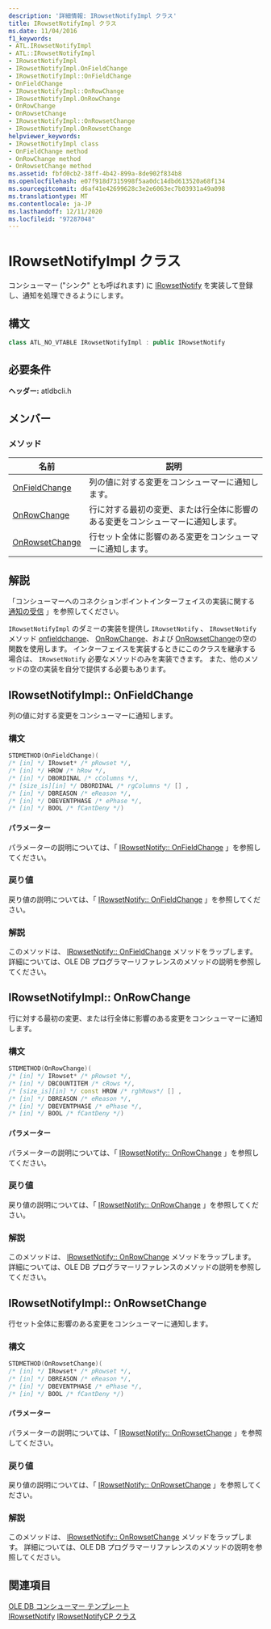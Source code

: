 ```yaml
---
description: '詳細情報: IRowsetNotifyImpl クラス'
title: IRowsetNotifyImpl クラス
ms.date: 11/04/2016
f1_keywords:
- ATL.IRowsetNotifyImpl
- ATL::IRowsetNotifyImpl
- IRowsetNotifyImpl
- IRowsetNotifyImpl.OnFieldChange
- IRowsetNotifyImpl::OnFieldChange
- OnFieldChange
- IRowsetNotifyImpl::OnRowChange
- IRowsetNotifyImpl.OnRowChange
- OnRowChange
- OnRowsetChange
- IRowsetNotifyImpl::OnRowsetChange
- IRowsetNotifyImpl.OnRowsetChange
helpviewer_keywords:
- IRowsetNotifyImpl class
- OnFieldChange method
- OnRowChange method
- OnRowsetChange method
ms.assetid: fbfd0cb2-38ff-4b42-899a-8de902f834b8
ms.openlocfilehash: e07f918d7315998f5aa0dc14dbd613520a68f134
ms.sourcegitcommit: d6af41e42699628c3e2e6063ec7b03931a49a098
ms.translationtype: MT
ms.contentlocale: ja-JP
ms.lasthandoff: 12/11/2020
ms.locfileid: "97287048"
---
```

# <a name="irowsetnotifyimpl-class"></a>IRowsetNotifyImpl クラス

コンシューマー ("シンク" とも呼ばれます) に [IRowsetNotify](/previous-versions/windows/desktop/ms712959(v=vs.85)) を実装して登録し、通知を処理できるようにします。

## <a name="syntax"></a>構文

```cpp
class ATL_NO_VTABLE IRowsetNotifyImpl : public IRowsetNotify
```

## <a name="requirements"></a>必要条件

**ヘッダー:** atldbcli.h

## <a name="members"></a>メンバー

### <a name="methods"></a>メソッド

| 名前 | 説明 |
|-|-|
|[OnFieldChange](#onfieldchange)|列の値に対する変更をコンシューマーに通知します。|
|[OnRowChange](#onrowchange)|行に対する最初の変更、または行全体に影響のある変更をコンシューマーに通知します。|
|[OnRowsetChange](#onrowsetchange)|行セット全体に影響のある変更をコンシューマーに通知します。|

## <a name="remarks"></a>解説

「コンシューマーへのコネクションポイントインターフェイスの実装に関する [通知の受信](../../data/oledb/receiving-notifications.md) 」を参照してください。

`IRowsetNotifyImpl` のダミーの実装を提供し `IRowsetNotify` 、 `IRowsetNotify` メソッド [onfieldchange](/previous-versions/windows/desktop/ms715961(v=vs.85))、 [OnRowChange](/previous-versions/windows/desktop/ms722694(v=vs.85))、および [OnRowsetChange](/previous-versions/windows/desktop/ms722669(v=vs.85))の空の関数を使用します。 インターフェイスを実装するときにこのクラスを継承する場合は、 `IRowsetNotify` 必要なメソッドのみを実装できます。 また、他のメソッドの空の実装を自分で提供する必要もあります。

## <a name="irowsetnotifyimplonfieldchange"></a><a name="onfieldchange"></a> IRowsetNotifyImpl:: OnFieldChange

列の値に対する変更をコンシューマーに通知します。

### <a name="syntax"></a>構文

```cpp
STDMETHOD(OnFieldChange)(
/* [in] */ IRowset* /* pRowset */,
/* [in] */ HROW /* hRow */,
/* [in] */ DBORDINAL /* cColumns */,
/* [size_is][in] */ DBORDINAL /* rgColumns */ [] ,
/* [in] */ DBREASON /* eReason */,
/* [in] */ DBEVENTPHASE /* ePhase */,
/* [in] */ BOOL /* fCantDeny */)
```

#### <a name="parameters"></a>パラメーター

パラメーターの説明については、「 [IRowsetNotify:: OnFieldChange](/previous-versions/windows/desktop/ms715961(v=vs.85)) 」を参照してください。

### <a name="return-value"></a>戻り値

戻り値の説明については、「 [IRowsetNotify:: OnFieldChange](/previous-versions/windows/desktop/ms715961(v=vs.85)) 」を参照してください。

### <a name="remarks"></a>解説

このメソッドは、 [IRowsetNotify:: OnFieldChange](/previous-versions/windows/desktop/ms715961(v=vs.85)) メソッドをラップします。 詳細については、OLE DB プログラマーリファレンスのメソッドの説明を参照してください。

## <a name="irowsetnotifyimplonrowchange"></a><a name="onrowchange"></a> IRowsetNotifyImpl:: OnRowChange

行に対する最初の変更、または行全体に影響のある変更をコンシューマーに通知します。

### <a name="syntax"></a>構文

```cpp
STDMETHOD(OnRowChange)(
/* [in] */ IRowset* /* pRowset */,
/* [in] */ DBCOUNTITEM /* cRows */,
/* [size_is][in] */ const HROW /* rghRows*/ [] ,
/* [in] */ DBREASON /* eReason */,
/* [in] */ DBEVENTPHASE /* ePhase */,
/* [in] */ BOOL /* fCantDeny */)
```

#### <a name="parameters"></a>パラメーター

パラメーターの説明については、「 [IRowsetNotify:: OnRowChange](/previous-versions/windows/desktop/ms722694(v=vs.85)) 」を参照してください。

### <a name="return-value"></a>戻り値

戻り値の説明については、「 [IRowsetNotify:: OnRowChange](/previous-versions/windows/desktop/ms722694(v=vs.85)) 」を参照してください。

### <a name="remarks"></a>解説

このメソッドは、 [IRowsetNotify:: OnRowChange](/previous-versions/windows/desktop/ms722694(v=vs.85)) メソッドをラップします。 詳細については、OLE DB プログラマーリファレンスのメソッドの説明を参照してください。

## <a name="irowsetnotifyimplonrowsetchange"></a><a name="onrowsetchange"></a> IRowsetNotifyImpl:: OnRowsetChange

行セット全体に影響のある変更をコンシューマーに通知します。

### <a name="syntax"></a>構文

```cpp
STDMETHOD(OnRowsetChange)(
/* [in] */ IRowset* /* pRowset */,
/* [in] */ DBREASON /* eReason */,
/* [in] */ DBEVENTPHASE /* ePhase */,
/* [in] */ BOOL /* fCantDeny */)
```

#### <a name="parameters"></a>パラメーター

パラメーターの説明については、「 [IRowsetNotify:: OnRowsetChange](/previous-versions/windows/desktop/ms722669(v=vs.85)) 」を参照してください。

### <a name="return-value"></a>戻り値

戻り値の説明については、「 [IRowsetNotify:: OnRowsetChange](/previous-versions/windows/desktop/ms722669(v=vs.85)) 」を参照してください。

### <a name="remarks"></a>解説

このメソッドは、 [IRowsetNotify:: OnRowsetChange](/previous-versions/windows/desktop/ms722669(v=vs.85)) メソッドをラップします。 詳細については、OLE DB プログラマーリファレンスのメソッドの説明を参照してください。

## <a name="see-also"></a>関連項目

[OLE DB コンシューマー テンプレート](../../data/oledb/ole-db-consumer-templates-cpp.md)<br/>
[IRowsetNotify](/previous-versions/windows/desktop/ms712959(v=vs.85)) 
[IRowsetNotifyCP クラス](../../data/oledb/irowsetnotifycp-class.md)
